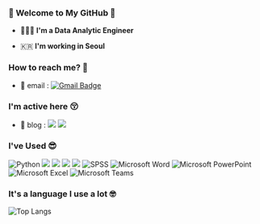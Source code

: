 ### 👋 Welcome to My GitHub 👋   

 - 🧑🏻‍💻  **I'm a Data Analytic Engineer**    

 - 🇰🇷  **I'm working in Seoul**

### How to reach me? 🤔

- 📮 email : [![Gmail Badge](https://img.shields.io/badge/Gmail-d14836?style=flat-square&logo=Gmail&logoColor=white&link=mailto:kuksungwoo99@gmail.com)](mailto:kuksungwoo99@gmail.com)<br>

### I'm active here 😚
- 🧤 blog : 
<a href="https://kuksungwoo99.tistory.com/"><img src="https://img.shields.io/badge/Tistory-000000?style=flat&logo=tistory&logoColor=white"/></a> 
<a href="https://blog.naver.com/kuksungwoo99"><img src="https://img.shields.io/badge/Naver-03C75A?style=flat&logo=naver&logoColor=white"/></a>

<!-- BLOG-POST-LIST:START -->
<!-- BLOG-POST-LIST:END -->
  
### I've Used 😎
<img alt="Python" src="https://img.shields.io/badge/python-%2314354C.svg?&style=for-the-badge&logo=python&logoColor=white"> <img src="https://img.shields.io/badge/JAVA-007396?style=for-the-badge&logo=Java&logoColor=white"> <img src="https://img.shields.io/badge/MySQL-4479A1?style=for-the-badge&logo=MySQL&logoColor=white"> <img src="https://img.shields.io/badge/github-181717?style=for-the-badge&logo=github&logoColor=white"> 
<img src="https://img.shields.io/badge/VSCode-007ACC?style=for-the-badge&logo=VisualStudioCode&logoColor=white"> <img alt="SPSS" src="https://img.shields.io/badge/SPSS-%234B275F.svg?&style=for-the-badge&logo=SPSS&logoColor=white">
<img alt="Microsoft Word" src="https://img.shields.io/badge/Microsoft_Word-2B579A?style=for-the-badge&logo=microsoft-word&logoColor=white">
<img alt="Microsoft PowerPoint" src="https://img.shields.io/badge/Microsoft_PowerPoint-B7472A?style=for-the-badge&logo=microsoft-powerpoint&logoColor=white">
<img alt="Microsoft Excel" src="https://img.shields.io/badge/Microsoft_Excel-217346?style=for-the-badge&logo=microsoft-excel&logoColor=white">
<img alt="Microsoft Teams" src="https://img.shields.io/badge/Microsoft_Teams-6264A7?style=for-the-badge&logo=microsoft-teams&logoColor=white">

### It's a language I use a lot 🤓
![Top Langs](https://github-readme-stats.vercel.app/api/top-langs/?username=kipple99&layout=compact&theme=tokyonight)
